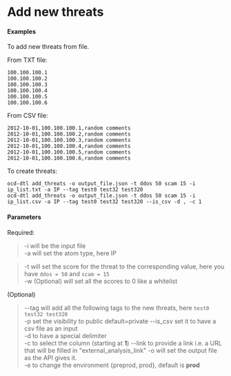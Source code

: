 # Add new threats

#### Examples

To add new threats from file.

From TXT file:

    100.100.100.1
    100.100.100.2
    100.100.100.3
    100.100.100.4
    100.100.100.5
    100.100.100.6


From CSV file:

    2012-10-01,100.100.100.1,random comments
    2012-10-01,100.100.100.2,random comments
    2012-10-01,100.100.100.3,random comments
    2012-10-01,100.100.100.4,random comments
    2012-10-01,100.100.100.5,random comments
    2012-10-01,100.100.100.6,random comments

To create threats:

    ocd-dtl add_threats -o output_file.json -t ddos 50 scam 15 -i ip_list.txt -a IP --tag test0 test32 test320 
    ocd-dtl add_threats -o output_file.json -t ddos 50 scam 15 -i ip_list.csv -a IP --tag test0 test32 test320 --is_csv -d , -c 1

#### Parameters
Required:
> -i will be the input file  
> -a will set the atom type, here IP 

> -t will set the score for the threat to the corresponding value, here you have `ddos = 50` and `scam = 15`  
> -w (Optional) will set all the scores to 0 like a whitelist  


(Optional) 
> --tag will add all the following tags to the new threats, here `test0 test32 test320`  
> -p set the visibility to public default=private 
> --is_csv  set it to have a csv file as an input  
> -d to have a special delimiter  
> -c to select the column (starting at **1**)
> --link to provide a link i.e. a URL that will be filled in "external_analysis_link"
> -o will set the output file as the API gives it.  
> -e to change the environment {preprod, prod},  default is **prod**  

